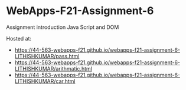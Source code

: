 # WebApps-F21-Assignment-6
Assignment introduction Java Script and DOM

Hosted at:
* <https://44-563-webapps-f21.github.io/webapps-f21-assignment-6-LITHISHKUMAR/pass.html>
* <https://44-563-webapps-f21.github.io/webapps-f21-assignment-6-LITHISHKUMAR/arithmatic.html>
* <https://44-563-webapps-f21.github.io/webapps-f21-assignment-6-LITHISHKUMAR/car.html>